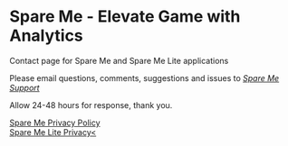 # Spare Me - Elevate Game with Analytics

Contact page for Spare Me and Spare Me Lite applications

Please email questions, comments, suggestions and issues to <a href="mailto:SpareMeService@gmail.com"><i>Spare Me Support</i></a>

Allow 24-48 hours for response, thank you.

<p style = “font-family:sans-serif; font-style:italic”><a href="https://tsass123.github.io/spareme/smprivacy.html">Spare Me Privacy Policy</a><br><a href="https://tsass123.github.io/spareme/privacy.html">Spare Me Lite Privacy<</a></p>
